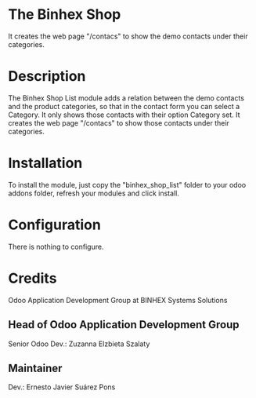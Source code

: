 # The Binhex Shop
It creates the web page "/contacs" to show the demo contacts under their categories.

# Description
The Binhex Shop List module adds a relation between the demo contacts and the product categories, so that in the contact form you can select a Category. It only shows those contacts with their option Category set. It creates the web page "/contacs" to show those contacts under their categories.

# Installation
To install the module, just copy the "binhex_shop_list" folder to your odoo addons folder, refresh your modules and click install.

# Configuration
There is nothing to configure.

# Credits
Odoo Application Development Group at BINHEX Systems Solutions

Head of Odoo Application Development Group
------------------------------------------
Senior Odoo Dev.: Zuzanna Elzbieta Szalaty 

Maintainer
----------
Dev.: Ernesto Javier Suárez Pons